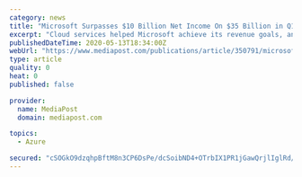 ```yaml
---
category: news
title: "Microsoft Surpasses $10 Billion Net Income On $35 Billion in Q1 2020 Revenue"
excerpt: "Cloud services helped Microsoft achieve its revenue goals, and COVID-19 had a \"minimal net impact on the total company revenue,\" a company announcement says."
publishedDateTime: 2020-05-13T18:34:00Z
webUrl: "https://www.mediapost.com/publications/article/350791/microsoft-surpasses-10-billion-net-income-on-35.html"
type: article
quality: 0
heat: 0
published: false

provider:
  name: MediaPost
  domain: mediapost.com

topics:
  - Azure

secured: "cSOGkO9dzqhpBftM8n3CP6DsPe/dcSoibND4+OTrbIX1PR1jGawQrjlIglRd/bvj0wnk+OMLbsVZX6G684KjPPSp4aCLXsJnXGSIvehjFRo5hU8A73QC9hKfQNgIFcgtmt+4vSj93aPCJRQQujZosTCS13WSspkCyqhzx5DjuJ07TIdKZ2ge1Un5IDvVoqK6uJBKTaTKLgHOU99RLVJ+/tbA8NIjhgMGYNdNoCeWBJ6frqENpSAFdgZZItvb4hoNVx7xfGepN/XFq+vd9gjWwZMhRzcRQMo5ylwJOaUOsmcMn0dPGvhJweWGCG+88klx;sjb4XEVAKc6Onz+RQ/1mAg=="
---
```


